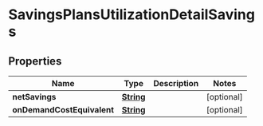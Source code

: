 

# SavingsPlansUtilizationDetailSavings


## Properties

| Name | Type | Description | Notes |
|------------ | ------------- | ------------- | -------------|
|**netSavings** | [**String**](String.md) |  |  [optional] |
|**onDemandCostEquivalent** | [**String**](String.md) |  |  [optional] |



